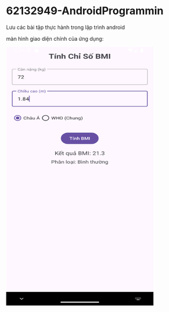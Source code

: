 # 62132949-AndroidProgrammin
Lưu các bài tập thực hành trong lập trình android

màn hình giao diện chính của ứng dụng:

<img src="image/1.png" alt="Screenshot of the main activity" width="400" height="700">